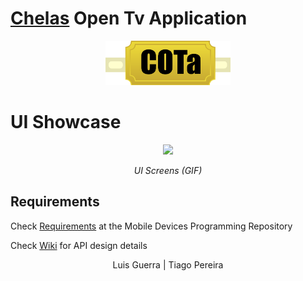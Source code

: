 # [Chelas](https://www.google.com/maps/place/Chelas/@38.755486,-9.1158788,17z/data=!4m5!3m4!1s0xd1933cd1402f675:0x819760e6c49ca43b!8m2!3d38.7554893!4d-9.1139236) Open Tv Application

<p align="center">
<img src="https://github.com/TiagoPereira06/EDU_Cota/blob/43592/client/src/images/logo.png" width="200">
</p>

# UI Showcase

<p align="center">
<img src="https://github.com/TiagoPereira06/EDU_Cota/blob/43592/docs/screenshots.gif" width="800">
</p>

<p align="center"><i>UI Screens (GIF)</i></p>


## **Requirements**

Check [Requirements](https://github.com/isel-leic-pi/PI-1920v-LI51N/wiki/TrabalhoPr%C3%A1tico) at the Mobile Devices Programming Repository

Check [Wiki](https://github.com/TiagoPereira06/EDU_Cota/wiki) for API design details

<p align="center">
Luis Guerra | Tiago Pereira
</p>
